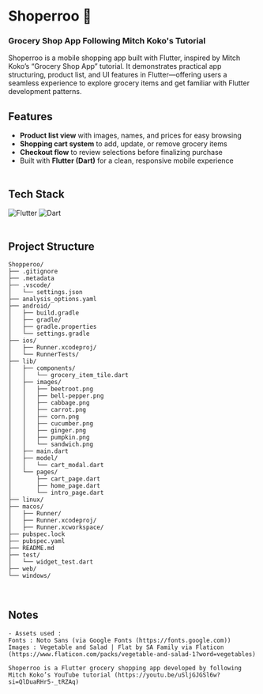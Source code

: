# Shoperroo 🧺
### Grocery Shop App Following Mitch Koko's Tutorial
Shoperroo is a mobile shopping app built with Flutter, inspired by Mitch Koko’s “Grocery Shop App” tutorial. It demonstrates practical app structuring, product list, and UI features in Flutter—offering users a seamless experience to explore grocery items and get familiar with Flutter development patterns.

## Features
- **Product list view** with images, names, and prices for easy browsing
- **Shopping cart system** to add, update, or remove grocery items
- **Checkout flow** to review selections before finalizing purchase
- Built with **Flutter (Dart)** for a clean, responsive mobile experience
<br><br>

## Tech Stack
![Flutter](https://img.shields.io/badge/Flutter-02569B?logo=flutter&logoColor=fff)
![Dart](https://img.shields.io/badge/Dart-%230175C2.svg?logo=dart&logoColor=white)
<br><br>

## Project Structure
```
Shopperoo/
├── .gitignore
├── .metadata
├── .vscode/
│   └── settings.json
├── analysis_options.yaml
├── android/
│   ├── build.gradle
│   ├── gradle/
│   ├── gradle.properties
│   └── settings.gradle
├── ios/
│   ├── Runner.xcodeproj/
│   └── RunnerTests/
├── lib/
│   ├── components/
│   │   └── grocery_item_tile.dart
│   ├── images/
│   │   ├── beetroot.png
│   │   ├── bell-pepper.png
│   │   ├── cabbage.png
│   │   ├── carrot.png
│   │   ├── corn.png
│   │   ├── cucumber.png
│   │   ├── ginger.png
│   │   ├── pumpkin.png
│   │   └── sandwich.png
│   ├── main.dart
│   ├── model/
│   │   └── cart_modal.dart
│   └── pages/
│       ├── cart_page.dart
│       ├── home_page.dart
│       └── intro_page.dart
├── linux/
├── macos/
│   ├── Runner/
│   ├── Runner.xcodeproj/
│   ├── Runner.xcworkspace/
├── pubspec.lock
├── pubspec.yaml
├── README.md
├── test/
│   └── widget_test.dart
├── web/
└── windows/
```
<br>

## Notes
```
- Assets used :
Fonts : Noto Sans (via Google Fonts (https://fonts.google.com))
Images : Vegetable and Salad | Flat by SA Family via Flaticon (https://www.flaticon.com/packs/vegetable-and-salad-1?word=vegetables)

Shoperroo is a Flutter grocery shopping app developed by following Mitch Koko’s YouTube tutorial (https://youtu.be/uSljGJGSl6w?si=QlDuaRHr5-_tRZAq) 
```
